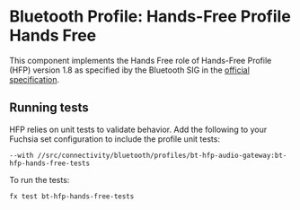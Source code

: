 # Bluetooth Profile: Hands-Free Profile Hands Free

This component implements the Hands Free role of Hands-Free Profile (HFP)
version 1.8 as specified iby the Bluetooth SIG in the [official specification](https://www.bluetooth.org/DocMan/handlers/DownloadDoc.ashx?doc_id=489628).

## Running tests

HFP relies on unit tests to validate behavior. Add the following to your Fuchsia set configuration
to include the profile unit tests:

`--with //src/connectivity/bluetooth/profiles/bt-hfp-audio-gateway:bt-hfp-hands-free-tests`

To run the tests:

```
fx test bt-hfp-hands-free-tests
